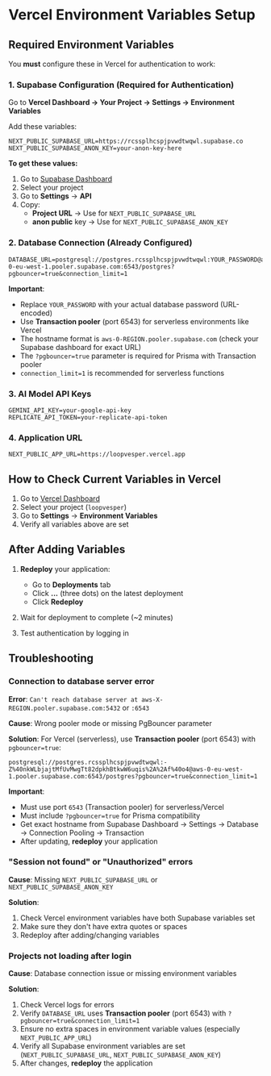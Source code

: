 # Vercel Environment Variables Setup

## Required Environment Variables

You **must** configure these in Vercel for authentication to work:

### 1. Supabase Configuration (Required for Authentication)

Go to **Vercel Dashboard → Your Project → Settings → Environment Variables**

Add these variables:

```
NEXT_PUBLIC_SUPABASE_URL=https://rcssplhcspjpvwdtwqwl.supabase.co
NEXT_PUBLIC_SUPABASE_ANON_KEY=your-anon-key-here
```

**To get these values:**
1. Go to [Supabase Dashboard](https://supabase.com/dashboard)
2. Select your project
3. Go to **Settings** → **API**
4. Copy:
   - **Project URL** → Use for `NEXT_PUBLIC_SUPABASE_URL`
   - **anon public** key → Use for `NEXT_PUBLIC_SUPABASE_ANON_KEY`

### 2. Database Connection (Already Configured)

```
DATABASE_URL=postgresql://postgres.rcssplhcspjpvwdtwqwl:YOUR_PASSWORD@aws-0-eu-west-1.pooler.supabase.com:6543/postgres?pgbouncer=true&connection_limit=1
```

**Important**: 
- Replace `YOUR_PASSWORD` with your actual database password (URL-encoded)
- Use **Transaction pooler** (port 6543) for serverless environments like Vercel
- The hostname format is `aws-0-REGION.pooler.supabase.com` (check your Supabase dashboard for exact URL)
- The `?pgbouncer=true` parameter is required for Prisma with Transaction pooler
- `connection_limit=1` is recommended for serverless functions

### 3. AI Model API Keys

```
GEMINI_API_KEY=your-google-api-key
REPLICATE_API_TOKEN=your-replicate-api-token
```

### 4. Application URL

```
NEXT_PUBLIC_APP_URL=https://loopvesper.vercel.app
```

## How to Check Current Variables in Vercel

1. Go to [Vercel Dashboard](https://vercel.com/dashboard)
2. Select your project (`loopvesper`)
3. Go to **Settings** → **Environment Variables**
4. Verify all variables above are set

## After Adding Variables

1. **Redeploy** your application:
   - Go to **Deployments** tab
   - Click **...** (three dots) on the latest deployment
   - Click **Redeploy**

2. Wait for deployment to complete (~2 minutes)

3. Test authentication by logging in

## Troubleshooting

### Connection to database server error

**Error**: `Can't reach database server at aws-X-REGION.pooler.supabase.com:5432` or `:6543`

**Cause**: Wrong pooler mode or missing PgBouncer parameter

**Solution**: For Vercel (serverless), use **Transaction pooler** (port 6543) with `pgbouncer=true`:
```
postgresql://postgres.rcssplhcspjpvwdtwqwl:-Z%40nkWLbjajtMfUvMwgTt82dpkhBtkwW6uqis%2A%2Af%40o4@aws-0-eu-west-1.pooler.supabase.com:6543/postgres?pgbouncer=true&connection_limit=1
```

**Important**:
- Must use port `6543` (Transaction pooler) for serverless/Vercel
- Must include `?pgbouncer=true` for Prisma compatibility
- Get exact hostname from Supabase Dashboard → Settings → Database → Connection Pooling → Transaction
- After updating, **redeploy** your application

### "Session not found" or "Unauthorized" errors

**Cause**: Missing `NEXT_PUBLIC_SUPABASE_URL` or `NEXT_PUBLIC_SUPABASE_ANON_KEY`

**Solution**: 
1. Check Vercel environment variables have both Supabase variables set
2. Make sure they don't have extra quotes or spaces
3. Redeploy after adding/changing variables

### Projects not loading after login

**Cause**: Database connection issue or missing environment variables

**Solution**:
1. Check Vercel logs for errors
2. Verify `DATABASE_URL` uses **Transaction pooler** (port 6543) with `?pgbouncer=true&connection_limit=1`
3. Ensure no extra spaces in environment variable values (especially `NEXT_PUBLIC_APP_URL`)
4. Verify all Supabase environment variables are set (`NEXT_PUBLIC_SUPABASE_URL`, `NEXT_PUBLIC_SUPABASE_ANON_KEY`)
5. After changes, **redeploy** the application

